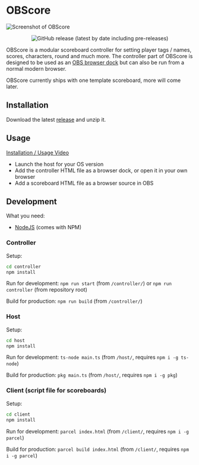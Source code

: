 # OBScore

![Screenshot of OBScore](https://i.imgur.com/ba5i6ih.png)
<p align="center">
  <img alt="GitHub release (latest by date including pre-releases)" src="https://img.shields.io/github/v/release/waffln/obscore-react?include_prereleases">
</p>

OBScore is a modular scoreboard controller for setting player tags / names, scores, characters, round and much more.
The controller part of OBScore is designed to be used as an [OBS browser dock](https://youtu.be/E0LLb6SfqRc) but can also be run from a normal modern browser.

OBScore currently ships with one template scoreboard, more will come later.

## Installation

Download the latest [release](releases) and unzip it.

## Usage

[Installation / Usage Video](https://www.youtube.com/watch?v=YWwYGsZNzwc)
- Launch the host for your OS version
- Add the controller HTML file as a browser dock, or open it in your own browser
- Add a scoreboard HTML file as a browser source in OBS

## Development

What you need:

- [NodeJS](https://nodejs.org/) (comes with NPM)

### Controller

Setup:

```sh
cd controller
npm install
```

Run for development: `npm run start` (from `/controller/`) or `npm run controller` (from repository root)

Build for production: `npm run build` (from `/controller/`)

### Host

Setup:

```sh
cd host
npm install
```

Run for development: `ts-node main.ts` (from `/host/`, requires `npm i -g ts-node`)

Build for production: `pkg main.ts` (from `/host/`, requires `npm i -g pkg`)

### Client (script file for scoreboards)

Setup:

```sh
cd client
npm install
```

Run for development: `parcel index.html` (from `/client/`, requires `npm i -g parcel`)

Build for production: `parcel build index.html` (from `/client/`, requires `npm i -g parcel`)
